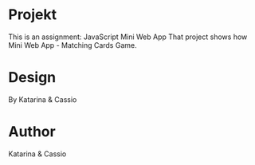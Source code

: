 # Projekt
This is an assignment: JavaScript Mini Web App
That project shows how Mini Web App - Matching Cards Game.

# Design
By Katarina & Cassio

# Author
Katarina & Cassio
